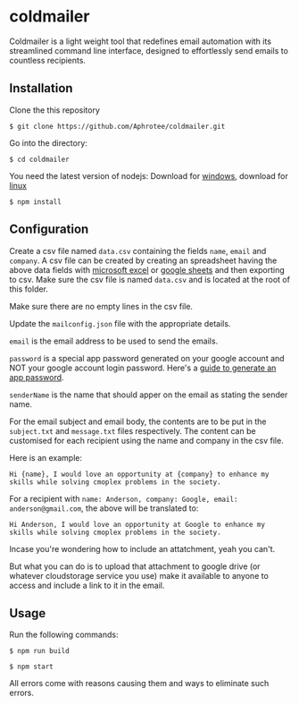 # coldmailer
Coldmailer is a light weight tool that redefines email automation with its streamlined command line interface, designed to effortlessly send emails to countless recipients.

## Installation
Clone the this repository

`$ git clone https://github.com/Aphrotee/coldmailer.git`

Go into the directory:

`$ cd coldmailer`

You need the latest version of nodejs:
Download for [windows](https://nodejs.org/en/download), download for [linux](https://nodejs.org/en/download/package-manager)

`$ npm install`

## Configuration

Create a csv file named `data.csv` containing the fields `name`, `email` and `company`.
A csv file can be created by creating an spreadsheet having the above data fields with [microsoft excel](https://support.microsoft.com/en-au/office/import-or-export-text-txt-or-csv-files-5250ac4c-663c-47ce-937b-339e391393ba#:~:text=Go%20to%20File%20%3E%20Save%20As,or%20CSV%20(Comma%20delimited).) or [google sheets](https://support.ecwid.com/hc/en-us/articles/8578742087580-Opening-and-saving-CSV-files-in-Google-Sheets) and then exporting to csv. Make sure the csv file is named `data.csv` and is located at the root of this folder.

Make sure there are no empty lines in the csv file.

Update the `mailconfig.json` file with the appropriate details.

`email` is the email address to be used to send the emails.

`password` is a special app password generated on your google account and NOT your google account login password. Here's a [guide to generate an app password](https://support.google.com/accounts/answer/185833?hl=en).

`senderName` is the name that should apper on the email as stating the sender name.


For the email subject and email body, the contents are to be put in the `subject.txt` and `message.txt` files respectively. The content can be customised for each recipient using the name and company in the  csv file.

Here is an example:

`Hi {name}, I would love an opportunity at {company} to enhance my skills while solving cmoplex problems in the society.`

For a recipient with `name: Anderson, company: Google, email: anderson@gmail.com`, the above will be translated to:

`Hi Anderson, I would love an opportunity at Google to enhance my skills while solving cmoplex problems in the society.`

Incase you're wondering how to include an attatchment, yeah you can't.

But what you can do is to upload that attachment to google drive (or whatever cloudstorage service you use) make it available to anyone to access and include a link to it in the email.

## Usage
Run the following commands:

`$ npm run build`

`$ npm start`

All errors come with reasons causing them and ways to eliminate such errors.